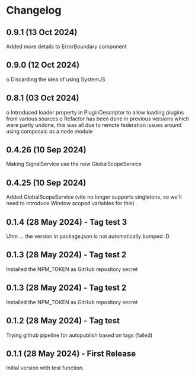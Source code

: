 # Changelog

## 0.9.1 (13 Oct 2024)
Added more details to ErrorBoundary component

## 0.9.0 (12 Oct 2024)
o Discarding the idea of using SystemJS

## 0.8.1 (03 Oct 2024)
o Introduced loader property in PluginDescriptor to allow loading plugins from
  various sources
o Refactor has been done in previous versions which were partly undone, this was all
  due to remote federation issues around using composaic as a node module

## 0.4.26 (10 Sep 2024)

Making SignalService use the new GlobalScopeService

## 0.4.25 (10 Sep 2024)

Added GlobalScopeService (vite no longer supports singletons, so we'll need to introduce Window scoped variables for this)

## 0.1.4 (28 May 2024) - Tag test 3

Uhm ... the version in package.json is not automatically bumped :D

## 0.1.3 (28 May 2024) - Tag test 2

Installed the NPM_TOKEN as GitHub repository secret

## 0.1.3 (28 May 2024) - Tag test 2

Installed the NPM_TOKEN as GitHub repository secret

## 0.1.2 (28 May 2024) - Tag test

Trying github pipeline for autopublish based on tags (failed)

## 0.1.1 (28 May 2024) - First Release

Initial version with test function.
